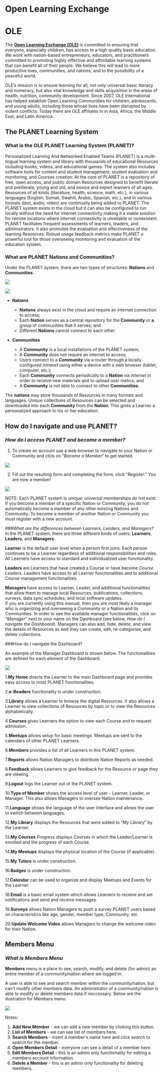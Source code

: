 # Open Learning Exchange

# OLE

The [**Open Learning Exchange (OLE)**](http://ole.org) is committed to ensuring that everyone, especially children, has access to a high quality basic education. We work with nation-based entrepreneurs, educators, and practitioners committed to promoting highly effective and affordable learning systems that can benefit all of their people.  We believe this will lead to more productive lives, communities, and nations, and to the possibility of a peaceful world. 

OLE’s mission is to ensure learning for all, not only universal basic literacy and numeracy, but also vital knowledge and skills acquisition in the areas of health, nutrition, community development. Since 2007, OLE International has helped establish Open Learning Communities for children, adolescents, and young adults, including those whose lives have been disrupted by violent conflicts.  Today there are OLE affiliates in in Asia, Africa, the Middle East, and Latin America.

## The PLANET Learning System
### What is the OLE PLANET Learning System (PLANET)?
Personalized Learning And Networked Enabled Teams (PLANET) is a multi-lingual learning system and library with thousands of educational Resources including books, videos, and educational games.  The system also includes software tools for content and student management, student evaluation and monitoring, and Courses creation.
At the core of PLANET is a repository of free, open access, and public domain Resources designed to benefit literate and preliterate, young and old, and novice and expert learners of all ages.  Resources of all kinds (literature, health, science, math, etc.), in various languages (English, Somali, Swahili, Arabic, Spanish, etc.), and in various formats (text, audio, video) are continually being added to PLANET.
The PLANET system exists in the cloud but it can also be configured to run locally without the need for internet connectivity making it a viable solution for remote locations where internet connectivity is unreliable or nonexistent.  PLANET facilitates frequent assessments of learners, leaders, and administrators.  It also promotes the evaluation and effectiveness of the learning Resources.  Robust usage feedback metrics make PLANET a powerful tool for those overseeing monitoring and evaluation of the education system.

### What are PLANET Nations and Communities?
Under the PLANET system, there are two types of structures: **Nations** and **Communities**.

![](uploads/images/planetNationsTree.png)

![](uploads/images/planetNationsBubbles.png)

* **Nations**
  * **Nations** always exist in the cloud and require an internet connection to access;
  * Each **Nation** serves as a central repository for the **Community** or **a** group of communities that it serves; and
  * Different **Nations** cannot connect to each other.

* **Communities**
  * A **Community** is a local installations of the PLANET system;
  * A **Community** does not require an internet to access;
  * Users connect to a **Community** via a router through a locally configured _intranet_ using either a device with a web browser (tablet, computer, etc.);
  * Each **Community** connects periodically to a **Nation** via _internet_ in order to receive new materials and to upload user metics; and
  * A **Community** is not able to connect to other **Communities**.

The **nations** may store thousands of Resources in many formats and languages.  Unique collections of Resources can be selected and downloaded into each **Community** from the **Nation**.  This gives a Learner a personalized approach to his or her education.

## How do I navigate and use PLANET?
### _How do I access PLANET and become a member?_

1. To create an account use a web browser to navigate to your Nation or Community and click on “_Become a Member_” to get started.

![](uploads/images/PlanetNavigateMemberLogin.png)

2. Fill out the resulting form and completing the form, click “_Register_.” You are now a member!

![](uploads/images/planetnavigateAddmember.png)

NOTE: Each PLANET system is unique; universal memberships do not exist.  If you become a member of a specific Nation or Community, you do not automatically become a member of any other existing Nations and Community.  To become a member of another Nation or Community you must register with a new account.

###_What are the differences between Learners, Leaders, and Managers?_
In the PLANET system, there are three different kinds of users: **Learners**, **Leaders**, and **Managers**.

**Learner** is the default user level when a person first joins. Each person continues to be a Learner regardless of additional responsibilities and roles. All Learners have access to standard and individualized user functionality.

**Leaders** are Learners that have created a Course or have become _Course Leaders_. Leaders have access to all Learner functionalities and to additional Course management functionalities.

**Managers** have access to Learner, Leader, and additional functionalities that allow them to manage local Resources, publications, collections, surveys, data sync schedules, and local software updates.  
If you are currently using this manual, then you are most likely a manager who is organizing and overseeing a Community or a Nation and its Communities.  In order to see the available manager functionalities, click on “_Manager_” next to your name on the Dashboard (see below, _How do I navigate the Dashboard_). Managers can also add, hide, delete, and view the details of Resources as well they can create, edit, re-categorize, and delete collections. 

###How do I navigate the Dashboard?

An example of the Manager Dashboard is shown below. The functionalities are defined for each element of the Dashboard.

![](uploads/images/dashboard.png)

1.**My Home** directs the Learner to the main Dashboard page and provides easy access to most PLANET functionalities.

2.**e-Readers** functionality is under construction.

3.**Library** allows a Learner to browse the digital Resources.  It also allows a Learner to view collections of Resources by topic or to view the Resources alphabetically. 

4.**Courses** gives Learners the option to view each Course and to request admission.

5.**Meetups** allows setup for basic meetings.  Meetups are sent to the calendars of other PLANET Learners.

6.**Members** provides a list of all Learners in this PLANET system. 

7.**Reports** allows Nation Managers to distribute Nation Reports as needed.

8.**Feedback** allows Learners to give feedback for the Resource or page they are viewing.

9.**Logout** logs the Learner out of the PLANET system.

10.**Type of Member** shows the access level of user - Learner, Leader, or Manager. This also allows Managers to oversee Nation maintenance.

11.**Language** shows the language of the user interface and allows the user to switch between languages.

12.**My Library** displays the Resources that were added to “_My Library_” by the Learner.

13.**My Courses** Progress displays Courses in which the Leader/Learner is enrolled and the progress of each Course.

14.**My Meetups** displays the physical location of the Course (if applicable).

15.**My Tutors** is under construction.

16.**Badges** is under construction.

17.**Calendar** can be used to organize and display Meetups and Events for the Learner.

18.**Email** is a basic email system which allows Learners to receive and set notifications and send and receive messages.

19.**Surveys** allows Nation Managers to push a survey PLANET users based on characteristics like age, gender, member type, Community, etc.

20.**Update Welcome Video** allows Managers to change the welcome video for their Nation.

## Members Menu
### _What is Members Menu_
**Members** menu is a place to see, search, modify, and delete (for admin) an entire member of a community/nation where we logged in.

A user is able to see and search member within the community/nation, but can't modify other members data.
An administrator of a community/nation is able to modify or delete members data if neccessary.
Below are the illustration for Members menu.

![](uploads/images/members_menu.png)

Notes:

1. **Add New Member** - we can add a new member by clicking this button.
2. **List of Members** - we can see list of members here.
3. **Search Members** - insert a member's name here and click _search_ to search for the member.
4. **Open Members Detail** - everyone can see a detail of a member here.
5. **Edit Members Detail** - this is an admin only functionality for editing a members account information.
6. **Delete a Member** - this is an admin only functionality for deleting members.
